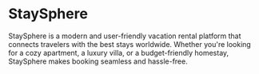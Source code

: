 # StaySphere
StaySphere is a modern and user-friendly vacation rental platform that connects travelers with the best stays worldwide. Whether you're looking for a cozy apartment, a luxury villa, or a budget-friendly homestay, StaySphere makes booking seamless and hassle-free.
